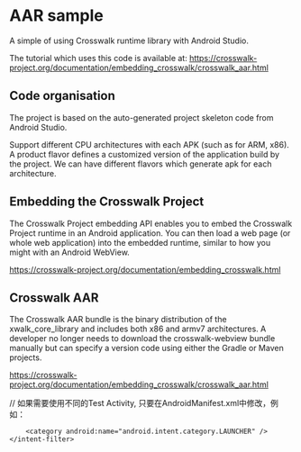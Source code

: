 # AAR sample

A simple of using Crosswalk runtime library with Android Studio.

The tutorial which uses this code is available at:
https://crosswalk-project.org/documentation/embedding_crosswalk/crosswalk_aar.html

## Code organisation

The project is based on the auto-generated project skeleton code from Android Studio.

Support different CPU architectures with each APK (such as for ARM, x86).
A product flavor defines a customized version of the application build by the project.
We can have different flavors which generate apk for each architecture.

## Embedding the Crosswalk Project

The Crosswalk Project embedding API enables you to embed the Crosswalk Project runtime
in an Android application. You can then load a web page (or whole web application) into
the embedded runtime, similar to how you might with an Android WebView.

https://crosswalk-project.org/documentation/embedding_crosswalk.html

## Crosswalk AAR

The Crosswalk AAR bundle is the binary distribution of the xwalk_core_library and
includes both x86 and armv7 architectures. A developer no longer needs to download the
crosswalk-webview bundle manually but can specify a version code using either the Gradle
or Maven projects.

https://crosswalk-project.org/documentation/embedding_crosswalk/crosswalk_aar.html

// 如果需要使用不同的Test Activity, 只要在AndroidManifest.xml中修改，例如：
<activity
    android:name=".MainActivity"
    android:label="@string/app_name" >
    <intent-filter>
        <action android:name="android.intent.action.MAIN" />

        <category android:name="android.intent.category.LAUNCHER" />
    </intent-filter>
</activity>

